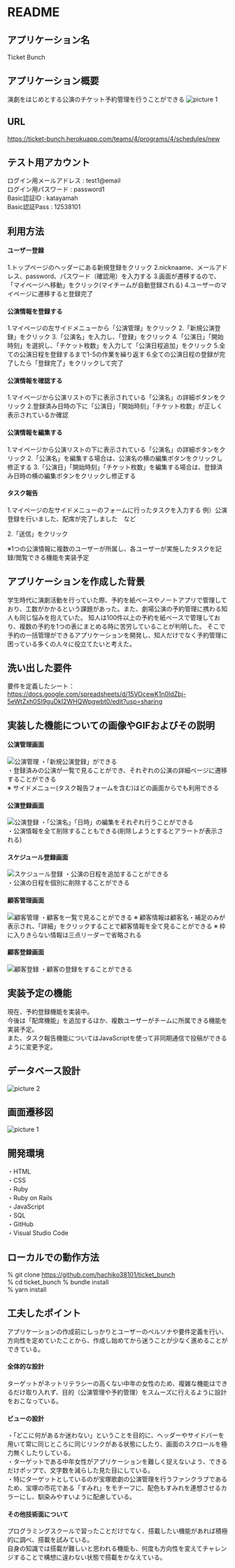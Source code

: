 # README

## アプリケーション名
Ticket Bunch
## アプリケーション概要
演劇をはじめとする公演のチケット予約管理を行うことができる
![picture 1](images/b3040becf2a7b54fbbbc6c1dee1ae26369e200f127d2f08117a836e6c35d594a.png)  

## URL
https://ticket-bunch.herokuapp.com/teams/4/programs/4/schedules/new
## テスト用アカウント
ログイン用メールアドレス : test1@email  
ログイン用パスワード : password1  
Basic認証ID : katayamah  
Basic認証Pass : 12538101  
## 利用方法
#### ユーザー登録
1.トップページのヘッダーにある新規登録をクリック
2.nicknaame、メールアドレス、password、パスワード（確認用）を入力する
3.画面が遷移するので、「マイページへ移動」をクリック(マイチームが自動登録される)
4.ユーザーのマイページに遷移すると登録完了
#### 公演情報を登録する
1.マイページの左サイドメニューから「公演管理」をクリック
2.「新規公演登録」をクリック
3.「公演名」を入力し、「登録」をクリック
4.「公演日」「開始時刻」を選択し、「チケット枚数」を入力して「公演日程追加」をクリック
5.全ての公演日程を登録するまで1-5の作業を繰り返す
6.全ての公演日程の登録が完了したら「登録完了」をクリックして完了
#### 公演情報を確認する
1.マイページから公演リストの下に表示されている「公演名」の詳細ボタンをクリック
2.登録済み日時の下に「公演日」「開始時刻」「チケット枚数」が正しく表示されているか確認
#### 公演情報を編集する
1.マイページから公演リストの下に表示されている「公演名」の詳細ボタンをクリック
2.「公演名」を編集する場合は、公演名の横の編集ボタンをクリックし修正する
3.「公演日」「開始時刻」「チケット枚数」を編集する場合は、登録済み日時の横の編集ボタンをクリックし修正する
#### タスク報告
1.マイページの左サイドメニューのフォームに行ったタスクを入力する
例）公演登録を行いました、配席が完了しました　など

2.「送信」をクリック

※1つの公演情報に複数のユーザーが所属し、各ユーザーが実施したタスクを記録/閲覧できる機能を実装予定
## アプリケーションを作成した背景
学生時代に演劇活動を行っていた際、予約を紙ベースやノートアプリで管理しており、工数がかかるという課題があった。また、劇場公演の予約管理に携わる知人も同じ悩みを抱えていた。
知人は100件以上の予約を紙ベースで管理しており、複数の予約を1つの表にまとめる時に苦労していることが判明した。
そこで予約の一括管理ができるアプリケーションを開発し、知人だけでなく予約管理に困っている多くの人々に役立てたいと考えた。
## 洗い出した要件
要件を定義したシート：https://docs.google.com/spreadsheets/d/15VOcewK1n0IdZbj-5eWtZxh0SI9guDkI2WHQWpgwbt0/edit?usp=sharing
## 実装した機能についての画像やGIFおよびその説明
#### 公演管理画面
![公演管理](https://user-images.githubusercontent.com/105845809/179949154-b427e1aa-ef53-4ce7-bfa5-2fea9245daab.gif)
・「新規公演登録」ができる  
・登録済みの公演が一覧で見ることができ、それぞれの公演の詳細ページに遷移することができる  
※ サイドメニュー(タスク報告フォームを含む)はどの画面からでも利用できる  
#### 公演登録画面
![公演登録](https://user-images.githubusercontent.com/105845809/179949165-d33c4206-b6cd-4a1f-a25c-ecef6267774f.gif)
・「公演名」「日時」の編集をそれぞれ行うことができる  
・公演情報を全て削除することもできる(削除しようとするとアラートが表示される)  
#### スケジュール登録画面
![スケジュール登録](https://user-images.githubusercontent.com/105845809/179949091-62ca19d5-ff91-4846-942c-4011e250eb80.gif)
・公演の日程を追加することができる  
・公演の日程を個別に削除することができる 
#### 顧客管理画面
![顧客管理](https://user-images.githubusercontent.com/105845809/179949140-dcb64ffd-df7e-4c62-864c-3841cfc893e7.gif)
・顧客を一覧で見ることができる
※ 顧客情報は顧客名・補足のみが表示され、「詳細」をクリックすることで顧客情報を全て見ることができる
※ 枠に入りきらない情報は三点リーダーで省略される
#### 顧客登録画面
![顧客登録](https://user-images.githubusercontent.com/105845809/179949147-042a665b-bc80-47db-9fd5-7c36aa029ec7.gif)
・顧客の登録をすることができる
## 実装予定の機能
現在、予約登録機能を実装中。  
今後は「配席機能」を追加するほか、複数ユーザーがチームに所属できる機能を実装予定。  
また、タスク報告機能についてはJavaScriptを使って非同期通信で投稿ができるように変更予定。  
## データベース設計
![picture 2](images/5ee7dd60088e5380ae502ca6c256f484b4de97e19cc0aa21bce4ff19e7047fb5.png) 
## 画面遷移図
![picture 1](images/df58c69de8f09ceb699b07ddb0f427ec5df624ff074d81f422ea817ad11e7ba1.png)  
## 開発環境
・HTML  
・CSS  
・Ruby  
・Ruby on Rails  
・JavaScript  
・SQL  
・GitHub  
・Visual Studio Code  
## ローカルでの動作方法
% git clone https://github.com/hachiko38101/ticket_bunch  
% cd ticket_bunch 
% bundle install  
% yarn install  
## 工夫したポイント
アプリケーションの作成前にしっかりとユーザーのペルソナや要件定義を行い、方向性を定めていたことから、作成し始めてから迷うことが少なく進めることができている。   
#### 全体的な設計
ターゲットがネットリテラシーの高くない中年の女性のため、複雑な機能はできるだけ取り入れず、目的（公演管理や予約管理）をスムーズに行えるように設計をおこなっている。  
#### ビューの設計
・「どこに何があるか迷わない」ということを目的に、ヘッダーやサイドバーを用いて常に同じところに同じリンクがある状態にしたり、画面のスクロールを極力無くしたりしている。  
・ターゲットである中年女性がアプリケーションを難しく捉えないよう、できるだけポップで、文字数を減らした見た目にしている。  
・特にターゲットとしているのが宝塚歌劇の公演管理を行うファンクラブであるため、宝塚の市花である「すみれ」をモチーフに、配色もすみれを連想させるカラーにし、馴染みやすいように配慮している。  
#### その他技術面について
プログラミングスクールで習ったことだけでなく、搭載したい機能があれば積極的に調べ、搭載を試みている。  
自身の知識では搭載が難しいと思われる機能も、何度も方向性を変えてチャレンジすることで構想に違わない状態で搭載をかなえている。  